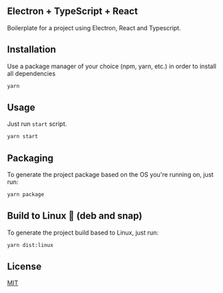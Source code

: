 ## Electron + TypeScript + React

Boilerplate for a project using Electron, React and Typescript.

## Installation

Use a package manager of your choice (npm, yarn, etc.) in order to install all dependencies

```bash
yarn
```

## Usage

Just run `start` script.

```bash
yarn start
```

## Packaging

To generate the project package based on the OS you're running on, just run:

```bash
yarn package
```

## Build to Linux :penguin: (deb and snap)

To generate the project build based to Linux, just run:

```bash
yarn dist:linux
```

## License

[MIT](https://choosealicense.com/licenses/mit/)
